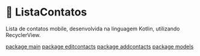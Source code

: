 # 📲 ListaContatos

Lista de contatos mobile, desenvolvida na linguagem Kotlin, utilizando RecyclerView.

[package main](app/src/main/java/com/example/recyclerlistacontatos/main)
[package editcontacts](app/src/main/java/com/example/recyclerlistacontatos/editcontacts)
[package addcontacts](app/src/main/java/com/example/recyclerlistacontatos/addcontacts)
[package models](app/src/main/java/com/example/recyclerlistacontatos/models)
